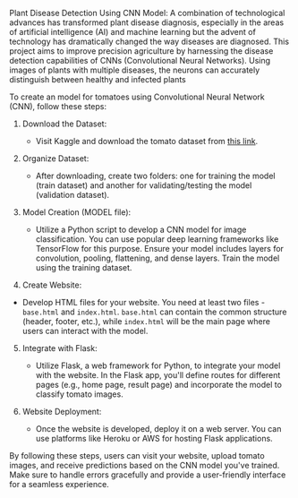 Plant Disease Detection Using CNN Model:
A combination of technological advances has transformed plant disease diagnosis, especially in the areas of artificial intelligence (AI) and machine learning but the advent of technology has dramatically changed the way diseases are diagnosed.
This project aims to improve precision agriculture by harnessing the disease detection capabilities of CNNs (Convolutional Neural Networks). Using images of plants with multiple diseases, the neurons can accurately distinguish between healthy and infected plants



To create an  model for tomatoes using Convolutional Neural Network (CNN), follow these steps:

1. Download the Dataset:
   - Visit Kaggle and download the tomato dataset from [this link](https://www.kaggle.com/datasets/ashishmotwani/tomato).

2. Organize Dataset:
   - After downloading, create two folders: one for training the model (train dataset) and another for validating/testing the model (validation dataset).

3. Model Creation (MODEL file):
   - Utilize a Python script to develop a CNN model for image classification. You can use popular deep learning frameworks like TensorFlow  for this purpose. Ensure your model includes layers for convolution, pooling, flattening, and dense layers. Train the model using the training dataset.

4.  Create Website:
   - Develop HTML files for your website. You need at least two files - `base.html` and `index.html`. `base.html` can contain the common structure (header, footer, etc.), while `index.html` will be the main page where users can interact with the model.

5. Integrate with Flask:
   - Utilize Flask, a web framework for Python, to integrate your model with the website. In the Flask app, you'll define routes for different pages (e.g., home page, result page) and incorporate the model to classify tomato images.

6. Website Deployment:
   - Once the website is developed, deploy it on a web server. You can use platforms like Heroku or AWS for hosting Flask applications.

By following these steps, users can visit your website, upload tomato images, and receive predictions based on the CNN model you've trained. Make sure to handle errors gracefully and provide a user-friendly interface for a seamless experience.
